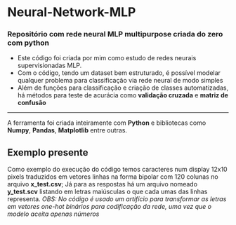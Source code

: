 # Neural-Network-MLP
### Repositório com rede neural MLP multipurpose criada do zero com python

- Este código foi criada por mim como estudo de redes neurais supervisionadas MLP. 
- Com o código, tendo um dataset bem estruturado, é possível modelar qualquer problema para classificação via rede neural de modo simples
- Além de funções para classificação e criação de classes automatizadas, há métodos para teste de acurácia como **validação cruzada** e **matriz de confusão**
---
A ferramenta foi criada inteiramente com **Python** e bibliotecas como **Numpy**, **Pandas**, **Matplotlib** entre outras.

## Exemplo presente
Como exemplo do execução do código temos caracteres num display 12x10 pixels traduzidos em vetores linhas na forma bipolar com 120 colunas no arquivo **x_test.csv**;
Já para as respostas há um arquivo nomeado **y_test.scv** listando em letras maiúsculas o que cada umas das linhas representa. *OBS: No código é usado um artifício para transformar as letras em vetores one-hot binários para codificação da rede, uma vez que o modelo aceita apenas números*





